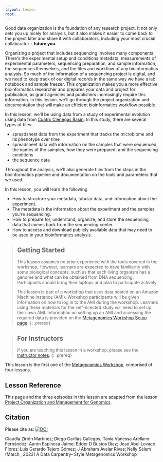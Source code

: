 ```yaml
---
layout: lesson
root: .
---
```


Good data organization is the foundation of any research project. It not only sets you up nicely for analysis, 
but it also makes it easier to come back to the project later and share it with collaborators, including
your most crucial collaborator - **future you**.  
  
  
Organizing a project that includes sequencing involves many components. There's the experimental setup 
and conditions metadata, measurements of experimental parameters, sequencing preparation, and sample 
information, the sequences themselves, and the files and workflow of any bioinformatics analysis. 
So much of the information of a sequencing project is digital, and we need to keep track of our 
digital records in the same way we have a lab notebook and sample freezer. This organization makes you a more effective bioinformatics researcher and prepares 
your data and project for publication, as grant agencies and publishers increasingly require this information. In this lesson, we'll go 
through the project organization and documentation that will make an efficient bioinformatics workflow 
possible.
  
    
In this lesson, we'll be using data from a study of experimental evolution using data from [Cuatro Ciénegas Basin](https://elifesciences.org/articles/49816). In this study, there are several types of files:
  
- spreadsheet data from the experiment that tracks the microbiome and its phenotype over time
- spreadsheet data with information on the samples that were sequenced, the names of the samples, 
  how they were prepared, and the sequencing conditions
- the sequence data

Throughout the analysis, we'll also generate files from the steps in the bioinformatics pipeline 
and documentation on the tools and parameters that we used.

In this lesson, you will learn the following:

- How to structure your metadata, tabular data, and information about the experiment. 
- The metadata is the information about the experiment and the samples you're sequencing.
- How to prepare for, understand, organize, and store the sequencing data that comes back from the sequencing center.
- How to access and download publicly available data that may need to be used in your bioinformatics analysis.

> ## Getting Started
>
> This lesson assumes no prior experience with the tools covered in the workshop. 
> However, learners are expected to have familiarity with some biological concepts,
> such as that each living organism has a genome and what can be obtained from DNA sequencing.
> Participants should bring their laptops and plan to participate actively. 
>
> This lesson is part of a workshop that uses data hosted on an Amazon Machine Instance (AMI). Workshop participants will be given 
> information on how
> to log in to the AMI during the workshop. Learners using these materials for the self-directed study will need to set up their own
> AMI. Information on setting up an AMI and accessing the required data is provided on the [Metagenomics Workshop Setup page](https://carpentries-lab.github.io/metagenomics-workshop/setup.html).
{: .prereq}

> ## For Instructors
> If you are teaching this lesson in a workshop, please see the
> [Instructor notes](https://carpentries-lab.github.io/metagenomics-workshop/guide/index.html).
{: .prereq}

This lesson is the first one of the [Metagenomics Workshop](https://prodriguez19.github.io/metagenomics-workshop/), comprised of four lessons. 

## Lesson Reference
This page and the three episodes in this lesson are adapted from the lesson [Project Organization and Management for Genomics](https://datacarpentry.org/organization-genomics/).

## Citation

Please cite as:
[![DOI](https://jose.theoj.org/papers/10.21105/jose.00209/status.svg)](https://doi.org/10.21105/jose.00209)

Claudia Zirión Martínez; Diego Garfias Gallegos; Tania Vanessa Arellano Fernández; Aarón Espinosa Jaime; Edder D Bustos Díaz; José Abel Lovaco Flores; Luis Gerardo Tejero Gómez; J Abraham Avelar Rivas; Nelly Sélem (March , 2023) A Data Carpentry- Style Metagenomics Workshop



